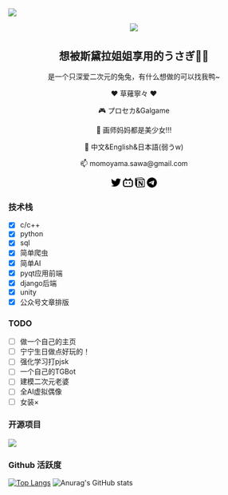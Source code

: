 
<img align = 'center' src="https://count.getloli.com/get/@:MomoyamaSawa?theme=rule34">

<p align = 'center'>
  <img width='140' src='https://avatars.githubusercontent.com/u/104294483?v=4'>
  <h2 align='center'>想被斯黛拉姐姐享用的うさぎ🐇✨</h2>
  <p align='center'>是一个只深爱二次元的兔兔，有什么想做的可以找我鸭~</p>
</p>

<p align = 'center'>
❤️ 草薙寧々 ❤️
</p>
<p align = 'center'>
🎮 プロセカ&Galgame
</p>
<p align = 'center'>
🌟 画师妈妈都是美少女!!!
</p>
<p align = 'center'>
🌈 中文&English&日本語(弱うw)
</p>
<p align = 'center'>
📫 momoyama.sawa@gmail.com <br>
</p>
<p align = 'center'>
  <a href="https://twitter.com/MomoyamaSawa"><code><img height="20" width="20" src="./twitter.svg"></code></a>
  <a href="https://space.bilibili.com/351154098"><code><img height="20" width="20" src="./bilibili.svg"></code></a>
  <a href="https://momoyamasawa.notion.site/Personal-Home-71cb1fab5c8c477285d2144847bbfbb6"><code><img height="20" width="20" src="./notion.svg"></code></a>
  <a href="https://t.me/MomoyamaSawa"><code><img height="20" width="20" src="./telegram.svg"></code></a>
</p>

### 技术栈

- [x] c/c++
- [x] python
- [x] sql 
- [x] 简单爬虫
- [x] 简单AI 
- [x] pyqt应用前端
- [x] django后端
- [x] unity  
- [x] 公众号文章排版

### TODO

- [ ] 做一个自己的主页
- [ ] 宁宁生日做点好玩的！
- [ ] 强化学习打pjsk
- [ ] 一个自己的TGBot
- [ ] 建模二次元老婆
- [ ] 全AI虚拟偶像
- [ ] 女装×

### 开源项目

<a href="https://github.com/MomoyamaSawa/OS_PageStorage">
  <img align="center" src="https://github-readme-stats.vercel.app/api/pin/?username=MomoyamaSawa&repo=OS_PageStorage" />
</a>

### Github 活跃度

[![Top Langs](https://github-readme-stats.vercel.app/api/top-langs/?username=MomoyamaSawa&layout=compact)](https://github.com/anuraghazra/github-readme-stats)
![Anurag's GitHub stats](https://github-readme-stats.vercel.app/api?username=MomoyamaSawa&show_icons=true)
